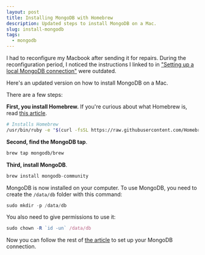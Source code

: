 ```yaml
---
layout: post
title: Installing MongoDB with Homebrew
description: Updated steps to install MongoDB on a Mac.
slug: install-mongodb
tags:
  - mongodb
---
```


I had to reconfigure my Macbook after sending it for repairs. During the reconfiguration period, I noticed the instructions I linked to in ["Setting up a local MongoDB connection"][1] were outdated.

Here's an updated version on how to install MongoDB on a Mac.

<!-- more -->

There are a few steps:

**First, you install Homebrew.** If you're curious about what Homebrew is, read [this article][2].

```bash
# Installs Homebrew
/usr/bin/ruby -e "$(curl -fsSL https://raw.githubusercontent.com/Homebrew/install/master/install)"
```

**Second, find the MongoDB tap**.

```bash
brew tap mongodb/brew
```

**Third, install MongoDB**.

```js
brew install mongodb-community
```

MongoDB is now installed on your computer. To use MongoDB, you need to create the `/data/db` folder with this command:

```js
sudo mkdir -p /data/db
```

You also need to give permissions to use it:

```js
sudo chown -R `id -un` /data/db
```

Now you can follow the rest of [the article][3] to set up your MongoDB connection.

[1]:	/blog/local-mongodb/ "Setting up a local MongoDB connection"
[2]:	/blog/homebrew "Understanding Homebrew"
[3]:	/blog/local-mongodb/ "Setting up a local MongoDB connection"
